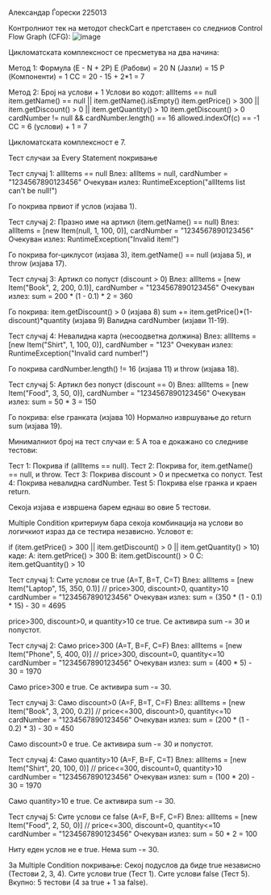 Александар Ѓорески 225013

Контролниот тек на методот checkCart е претставен со следниов Control Flow Graph (CFG):
![image](https://github.com/user-attachments/assets/f288cab2-dda5-4d84-b66a-ef25221c4958)

Цикломатската комплексност се пресметува на два начина:

Метод 1: Формула (E - N + 2P)
E (Рабови) = 20
N (Јазли) = 15
P (Компоненти) = 1
CC = 20 - 15 + 2*1 = 7

Метод 2: Број на услови + 1
Услови во кодот:
allItems == null
item.getName() == null || item.getName().isEmpty()
item.getPrice() > 300 || item.getDiscount() > 0 || item.getQuantity() > 10
item.getDiscount() > 0
cardNumber != null && cardNumber.length() == 16
allowed.indexOf(c) == -1
CC = 6 (услови) + 1 = 7

Цикломатската комплексност е 7.

Тест случаи за Every Statement покривање

Тест случај 1: allItems == null
Влез:
allItems = null, cardNumber = "1234567890123456"
Очекуван излез:
RuntimeException("allItems list can't be null!")

Го покрива првиот if услов (изјава 1).

Тест случај 2: Празно име на артикл (item.getName() == null)
Влез:
allItems = [new Item(null, 1, 100, 0)], cardNumber = "1234567890123456"
Очекуван излез:
RuntimeException("Invalid item!")

Го покрива for-циклусот (изјава 3), item.getName() == null (изјава 5), и throw (изјава 17).

Тест случај 3: Артикл со попуст (discount > 0)
Влез:
allItems = [new Item("Book", 2, 200, 0.1)], cardNumber = "1234567890123456"
Очекуван излез:
sum = 200 * (1 - 0.1) * 2 = 360

Го покрива:
item.getDiscount() > 0 (изјава 8)
sum += item.getPrice()*(1-discount)*quantity (изјава 9)
Валидна cardNumber (изјави 11-19).

Тест случај 4: Невалидна карта (несоодветна должина)
Влез:
allItems = [new Item("Shirt", 1, 100, 0)], cardNumber = "123"
Очекуван излез:
RuntimeException("Invalid card number!")

Го покрива cardNumber.length() != 16 (изјава 11) и throw (изјава 18).

Тест случај 5: Артикл без попуст (discount == 0)
Влез:
allItems = [new Item("Food", 3, 50, 0)], cardNumber = "1234567890123456"
Очекуван излез:
sum = 50 * 3 = 150

Го покрива:
else гранката (изјава 10)
Нормално извршување до return sum (изјава 19).

Минималниот број на тест случаи е: 5
А тоа е докажано со следниве тестови:

Тест 1: Покрива if (allItems == null).
Тест 2: Покрива for, item.getName() == null, и throw.
Тест 3: Покрива discount > 0 и пресметка со попуст.
Test 4: Покрива невалидна cardNumber.
Test 5: Покрива else гранка и краен return.

Секоја изјава е извршена барем еднаш во овие 5 тестови.

 Multiple Condition критериум бара секоја комбинација на услови во логичкиот израз да се тестира независно.
Условот е:

if (item.getPrice() > 300 || item.getDiscount() > 0 || item.getQuantity() > 10)
каде:
A: item.getPrice() > 300
B: item.getDiscount() > 0
C: item.getQuantity() > 10

Тест случај 1: Сите услови се true (A=T, B=T, C=T)
Влез:
allItems = [new Item("Laptop", 15, 350, 0.1)] // price>300, discount>0, quantity>10
cardNumber = "1234567890123456"
Очекуван излез:
sum = (350 * (1 - 0.1) * 15) - 30 = 4695

price>300, discount>0, и quantity>10 се true.
Се активира sum -= 30 и попустот.

Тест случај 2: Само price>300 (A=T, B=F, C=F)
Влез:
allItems = [new Item("Phone", 5, 400, 0)] // price>300, discount=0, quantity<=10
cardNumber = "1234567890123456"
Очекуван излез:
sum = (400 * 5) - 30 = 1970

Само price>300 е true.
Се активира sum -= 30.

Тест случај 3: Само discount>0 (A=F, B=T, C=F)
Влез:
allItems = [new Item("Book", 3, 200, 0.2)] // price<=300, discount>0, quantity<=10
cardNumber = "1234567890123456"
Очекуван излез:
sum = (200 * (1 - 0.2) * 3) - 30 = 450

Само discount>0 е true.
Се активира sum -= 30 и попустот.

Тест случај 4: Само quantity>10 (A=F, B=F, C=T)
Влез:
allItems = [new Item("Shirt", 20, 100, 0)] // price<=300, discount=0, quantity>10
cardNumber = "1234567890123456"
Очекуван излез:
sum = (100 * 20) - 30 = 1970

Само quantity>10 е true.
Се активира sum -= 30.

Тест случај 5: Сите услови се false (A=F, B=F, C=F)
Влез:
allItems = [new Item("Food", 2, 50, 0)] // price<=300, discount=0, quantity<=10
cardNumber = "1234567890123456"
Очекуван излез:
sum = 50 * 2 = 100

Ниту еден услов не е true.
Нема sum -= 30.

За Multiple Condition покривање:
Секој подуслов да биде true независно (Тестови 2, 3, 4).
Сите услови true (Тест 1).
Сите услови false (Тест 5).
Вкупно: 5 тестови (4 за true + 1 за false).

